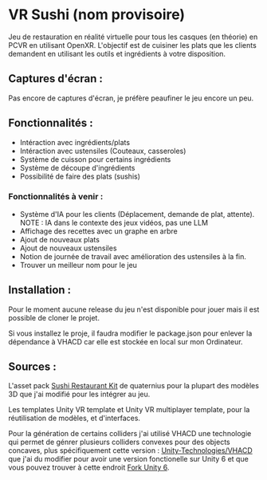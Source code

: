 # VR Sushi (nom provisoire)

Jeu de restauration en réalité virtuelle pour tous les casques (en théorie) en PCVR en utilisant OpenXR. L'objectif est de cuisiner les plats que les clients demandent en utilisant les outils et ingrédients à votre disposition.

## Captures d'écran : 

Pas encore de captures d'écran, je préfère peaufiner le jeu encore un peu.

## Fonctionnalités : 

- Intéraction avec ingrédients/plats
- Intéraction avec ustensiles (Couteaux, casseroles)
- Système de cuisson pour certains ingrédients
- Système de découpe d'ingrédients
- Possibilité de faire des plats (sushis)

### Fonctionnalités à venir : 

- Système d'IA pour les clients (Déplacement, demande de plat, attente). NOTE : IA dans le contexte des jeux vidéos, pas une LLM
- Affichage des recettes avec un graphe en arbre
- Ajout de nouveaux plats
- Ajout de nouveaux ustensiles
- Notion de journée de travail avec amélioration des ustensiles à la fin.
- Trouver un meilleur nom pour le jeu


## Installation : 

Pour le moment aucune release du jeu n'est disponible pour jouer mais il est possible de cloner le projet.

Si vous installez le proje, il faudra modifier le package.json pour enlever la dépendance à VHACD car elle est stockée en local sur mon Ordinateur.


## Sources : 

L'asset pack [Sushi Restaurant Kit](https://quaternius.com/packs/sushirestaurantkit.html) de quaternius pour la plupart des modèles 3D que j'ai modifié pour les intégrer au jeu.

Les templates Unity VR template et Unity VR multiplayer template, pour la réutilisation de modèles, et d'interfaces.

Pour la génération de certains colliders j'ai utilisé VHACD une technologie qui permet de génrer plusieurs colliders convexes pour des objects concaves, plus spécifiquement cette version : [Unity-Technologies/VHACD](https://github.com/Unity-Technologies/VHACD) que j'ai du modifier pour avoir une version fonctionelle sur Unity 6 et que vous pouvez trouver à cette endroit [Fork Unity 6](https://github.com/November304/VHACD).

